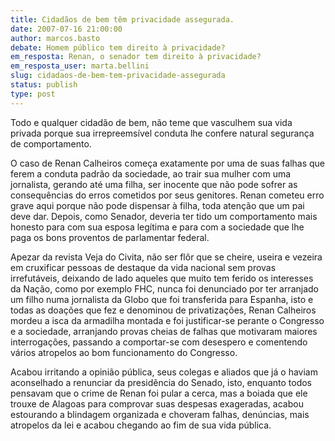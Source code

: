 ```yaml
---
title: Cidadãos de bem têm privacidade assegurada.
date: 2007-07-16 21:00:00
author: marcos.basto
debate: Homem público tem direito à privacidade?
em_resposta: Renan, o senador tem direito à privacidade?
em_resposta_user: marta.bellini
slug: cidadaos-de-bem-tem-privacidade-assegurada
status: publish 
type: post
---
```


Todo e qualquer cidadão de bem, não teme que vasculhem sua vida privada porque sua irrepreemsível conduta lhe confere natural segurança de comportamento.  

O caso de Renan Calheiros começa exatamente por uma de suas falhas que ferem a conduta padrão da sociedade, ao trair sua mulher com uma jornalista, gerando até uma filha, ser inocente que não pode sofrer as consequências do erros cometidos por seus genitores. Renan cometeu erro grave aqui porque não pode dispensar à filha, toda atenção que um pai deve dar. Depois, como Senador, deveria ter tido um comportamento mais honesto para com sua esposa legítima e para com a sociedade que lhe paga os bons proventos de parlamentar federal.  

Apezar da revista Veja do Civita, não ser flôr que se cheire, useira e vezeira em cruxificar pessoas de destaque da vida nacional sem provas irrefutáveis, deixando de lado aqueles que muito tem ferido os interesses da Nação, como por exemplo FHC, nunca foi denunciado por ter arranjado um filho numa jornalista da Globo que foi transferida para Espanha, isto e todas as doações que fez e denominou de privatizações, Renan Calheiros mordeu a isca da armadilha montada e foi justificar-se perante o Congresso e a sociedade, arranjando provas cheias de falhas que motivaram maiores interrogações, passando a comportar-se com desespero e comentendo vários atropelos ao bom funcionamento do Congresso.  

Acabou irritando a opinião pública, seus colegas e aliados que já o haviam aconselhado a renunciar da presidência do Senado, isto, enquanto todos pensavam que o crime de Renan foi pular a cerca, mas a boiada que ele trouxe de Alagoas para comprovar suas despesas exageradas, acabou estourando a blindagem organizada e choveram falhas, denúncias, mais atropelos da lei e acabou chegando ao fim de sua vida pública.
